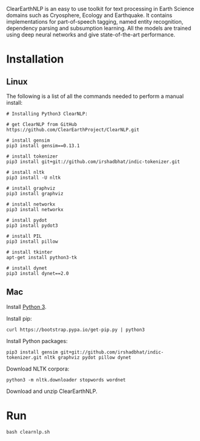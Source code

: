 ClearEarthNLP is an easy to use toolkit for text processing in Earth Science domains such as Cryosphere, Ecology and Earthquake. It contains implementations for part-of-speech tagging, named entity recognition, dependency parsing and subsumption learning. All the models are trained using deep neural networks and give state-of-the-art performance.


# Installation

## Linux
The following is a list of all the commands needed to perform a manual install:
```
# Installing Python3 ClearNLP:

# get ClearNLP from GitHub
https://github.com/ClearEarthProject/ClearNLP.git

# install gensim
pip3 install gensim==0.13.1

# install tokenizer
pip3 install git+git://github.com/irshadbhat/indic-tokenizer.git

# install nltk
pip3 install -U nltk

# install graphviz
pip3 install graphviz

# install networkx
pip3 install networkx

# install pydot
pip3 install pydot3

# install PIL
pip3 install pillow

# install tkinter
apt-get install python3-tk

# install dynet
pip3 install dynet==2.0
```

## Mac

Install [Python 3](https://www.python.org/downloads/mac-osx/).

Install pip:

    curl https://bootstrap.pypa.io/get-pip.py | python3
   
Install Python packages:

    pip3 install gensim git+git://github.com/irshadbhat/indic-tokenizer.git nltk graphviz pydot pillow dynet
    
Download NLTK corpora:

    python3 -m nltk.downloader stopwords wordnet

Download and unzip ClearEarthNLP.

# Run

    bash clearnlp.sh

